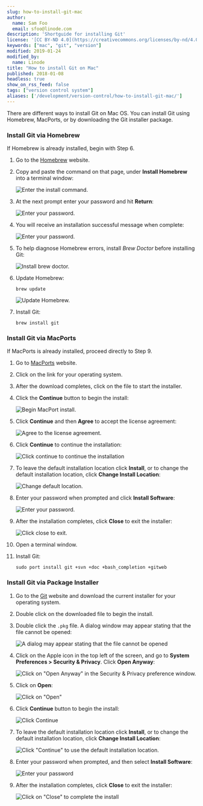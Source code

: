 ```yaml
---
slug: how-to-install-git-mac
author:
  name: Sam Foo
  email: sfoo@linode.com
description: 'Shortguide for installing Git'
license: '[CC BY-ND 4.0](https://creativecommons.org/licenses/by-nd/4.0)'
keywords: ["mac", "git", "version"]
modified: 2019-01-24
modified_by:
  name: Linode
title: "How to install Git on Mac"
published: 2018-01-08
headless: true
show_on_rss_feed: false
tags: ["version control system"]
aliases: ['/development/version-control/how-to-install-git-mac/']
---
```


There are different ways to install Git on Mac OS. You can install Git using Homebrew, MacPorts, or by downloading the Git installer package.

### Install Git via Homebrew

If Homebrew is already installed, begin with Step 6.

1.  Go to the [Homebrew](http://brew.sh/) website.
2.  Copy and paste the command on that page, under **Install Homebrew** into a terminal window:

    ![Enter the install command.](1624-Homebrew-01-resized.png)

3.  At the next prompt enter your password and hit **Return**:

    ![Enter your password.](1580-Homebrew-02-resized.png)

4.  You will receive an installation successful message when complete:

    ![Enter your password.](1626-Homebrew-03-resized.png)

5.  To help diagnose Homebrew errors, install *Brew Doctor* before installing Git:

    ![Install brew doctor.](1627-Homebrew-04-resized.png)

6.  Update Homebrew:

        brew update

    ![Update Homebrew.](1628-Homebrew-05-resized.png)

7.  Install Git:

        brew install git

### Install Git via MacPorts

If MacPorts is already installed, proceed directly to Step 9.

1.  Go to [MacPorts](http://www.macports.org/) website.
2.  Click on the link for your operating system.
3.  After the download completes, click on the file to start the installer.
4.  Click the **Continue** button to begin the install:

    ![Begin MacPort install.](macports-01-install.png)

5.  Click **Continue** and then **Agree** to accept the license agreement:

    ![Agree to the license agreement.](macports-02-agree.png)

6.  Click **Continue** to continue the installation:

    ![Click continue to continue the installation](macports-03-setup.png)

7.  To leave the default installation location click **Install**, or to change the default installation location, click **Change Install Location**:

    ![Change default location.](macports-04-disk-space.png)

8.  Enter your password when prompted and click **Install Software**:

    ![Enter your password.](macports-06-enter-password.png)

9.  After the installation completes, click **Close** to exit the installer:

    ![Click close to exit.](macports-05-complete-install.png)

10. Open a terminal window.
11. Install Git:

        sudo port install git +svn +doc +bash_completion +gitweb

### Install Git via Package Installer

1.  Go to the [Git](http://git-scm.com/downloads) website and download the current installer for your operating system.
2.  Double click on the downloaded file to begin the install.
3.  Double click the `.pkg` file. A dialog window may appear stating that the file cannot be opened:

    ![A dialog may appear stating that the file cannot be opened](macgit-01-cant-open.png)

4.  Click on the Apple icon in the top left of the screen, and go to **System Preferences > Security & Privacy**. Click **Open Anyway**:

    ![Click on "Open Anyway" in the Security & Privacy preference window.](macgit-02-open-anyway.png)

5.  Click on **Open**:

    ![Click on "Open"](macgit-03-open.png)

6.  Click **Continue** button to begin the install:

    ![Click Continue](macgit-04-install.png)

7.  To leave the default installation location click **Install**, or to change the default installation location, click **Change Install Location**:

    ![Click "Continue" to use the default installation location.](macgit-05-disk-space.png)

8.  Enter your password when prompted, and then select **Install Software**:

    ![Enter your password](macgit-07-enter-password.png)

9.  After the installation completes, click **Close** to exit the installer:

    ![Click on "Close" to complete the install](macgit-06-complete-install.png)
